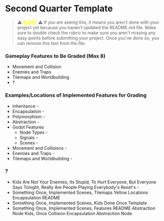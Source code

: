 # Second Quarter Template

> ⚠️ <ins style="color:yellow;">**ALERT**</ins> ⚠️ If you are seeing this, it means you aren't done with your project yet because you haven't updated the README.md file. Make sure to double check the rubric to make sure you aren't missing any easy points before submitting your project. Once you've done so, you can remove this text from the file.

### Gameplay Features to Be Graded (Max 8)
* Movement and Collision
* Enemies and Traps
* Tilemaps and Worldbuilding
* ?

### Examples/Locations of Implemented Features for Grading
* Inheritance -
* Encapsulation -
* Polymorphism -
* Abstraction -
* Godot Features
	* Node Types -
	* Signals -
	* Scenes -
* Movement and Collisions -
* Enemies and Traps -
* Tilemaps and Worldbuilding -

### ?
* Kids Are Not Your Enemies, Its Stupid, To Hurt Everyone, But Everyone Says Tonight, Really Are People Playing Everybody's Reset's -
* Something Once, Implemented Scenes, Tilemaps Yellow Locations Encapsulation README
* Something Once, Implemented Scenes, Kids Done Once Template
* Something Once, Implemented Scenes, Features README Abstraction Node Kids, Once Collision Encapsulation Abstraction Node
